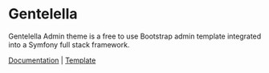 # Gentelella

Gentelella Admin theme is a free to use Bootstrap admin template integrated into a Symfony full stack framework.

[Documentation](https://github.com/SymfonyCollection/Gentelella/wiki) | [Template](https://colorlib.com/polygon/gentelella/index.html)
